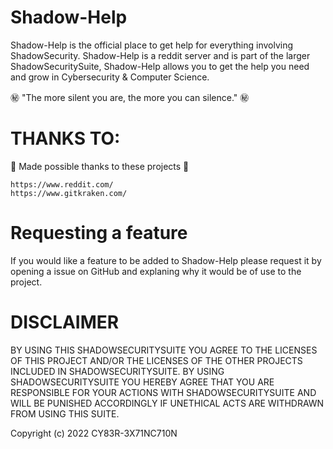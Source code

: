 # Shadow-Help

Shadow-Help is the official place to get help for everything involving ShadowSecurity. Shadow-Help is a reddit server and is part of the larger ShadowSecuritySuite, Shadow-Help allows you to get the help you need and grow in Cybersecurity & Computer Science.

㊙️ "The more silent you are, the more you can silence." ㊙️

# THANKS TO:

💖 Made possible thanks to these projects 💖

```
https://www.reddit.com/
https://www.gitkraken.com/
```
# Requesting a feature

If you would like a feature to be added to Shadow-Help please request it by opening a issue on GitHub and explaning why it would be of use to the project.

# DISCLAIMER

BY USING THIS SHADOWSECURITYSUITE YOU AGREE TO THE LICENSES OF THIS PROJECT AND/OR THE LICENSES OF THE OTHER PROJECTS INCLUDED IN SHADOWSECURITYSUITE. BY USING SHADOWSECURITYSUITE YOU HEREBY AGREE THAT YOU ARE RESPONSIBLE FOR YOUR ACTIONS WITH SHADOWSECURITYSUITE AND WILL BE PUNISHED ACCORDINGLY IF UNETHICAL ACTS ARE WITHDRAWN FROM USING THIS SUITE. 

Copyright (c) 2022 CY83R-3X71NC710N
